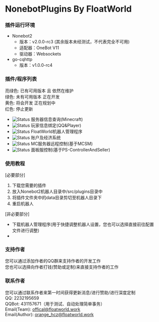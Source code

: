 # NonebotPlugins By FloatWorld

### 插件运行环境
- Nonebot2 
  - 版本：v2.0.0-rc3 (其余版本未经测试，不代表完全不可用)
  - 适配器：OneBot V11
  - 驱动器：Websockets
- go-cqhttp
  - 版本：v1.0.0-rc4

### 插件/程序列表
亮绿色: 已有可用版本 且 依然在维护  
绿色: 未有可用版本 正在开发  
黄色: 将会开发 正在规划中  
红色: 停止更新
- ![Status](https://img.shields.io/badge/Info-v0.1-brightgreen) 服务器信息查询(Minecraft)
- ![Status](https://img.shields.io/badge/Info-正在开发-green) 玩家信息绑定(QQ&Player)
- ![Status](https://img.shields.io/badge/Info-等待开发-yellow) FloatWorld机器人管理程序
- ![Status](https://img.shields.io/badge/Info-等待开发-yellow) 账户及经济系统
- ![Status](https://img.shields.io/badge/Info-等待开发-yellow) MC服务器远程控制(基于MCSM)
- ![Status](https://img.shields.io/badge/Info-等待开发-yellow) 面板服控制(基于PS-ControllerAndSeller)

### 使用教程
[必要部分]  
1. 下载您需要的插件
2. 放入Nonebot2机器人目录中/src/plugins目录中
3. 将插件文件夹中的data目录剪切至机器人目录下
4. 重启机器人  

[非必要部分]
- 下载机器人管理程序(用于快捷调整机器人设置，您也可以选择直接前往配置文件进行调整)
- 
### 支持作者
您可以通过添加作者的QQ群来支持作者的开发工作  
您也可以选择向作者打钱(赞助或定制)来直接支持作者的工作

### 联系作者
您可以通过联系作者来第一时间获得更新消息/进行赞助/进行深度定制  
QQ: 2232195659  
QQBot: 431157671（用于测试、自动处理简单事务）  
Email(Team): offical@floatworld.work  
Email(Author): orange_hcz@floatworld.work